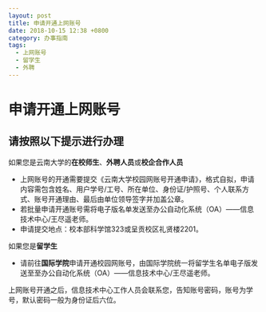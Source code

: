 ```yaml
---
layout: post
title: 申请开通上网账号
date: 2018-10-15 12:38 +0800
category: 办事指南
tags:
  - 上网账号
  - 留学生
  - 外聘
---
```


# 申请开通上网账号

## 请按照以下提示进行办理

如果您是云南大学的**在校师生**、**外聘人员**或**校企合作人员**

- 上网账号的开通需要提交《云南大学校园网账号开通申请》，格式自拟，申请内容需包含姓名、用户学号/工号、所在单位、身份证/护照号、个人联系方式、账号开通理由、最后由单位领导签字并加盖公章。
- 若批量申请开通账号需将电子版名单发送至办公自动化系统（OA）——信息技术中心/王尽遥老师。
- 申请提交地点：校本部科学馆323或呈贡校区礼贤楼2201。

如果您是**留学生**

- 请前往**国际学院**申请开通校园网账号，由国际学院统一将留学生名单电子版发送至至办公自动化系统（OA）——信息技术中心/王尽遥老师。

上网账号开通之后，信息技术中心工作人员会联系您，告知账号密码，账号为学号，默认密码一般为身份证后六位。